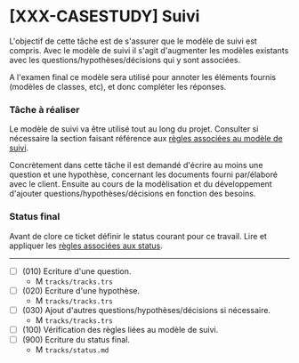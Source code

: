 [XXX-CASESTUDY] Suivi
===========================================================


L'objectif de cette tâche est de s'assurer que le modèle de suivi
est compris. Avec le modèle de suivi il s'agit d'augmenter les 
modèles existants avec les questions/hypothèses/décisions qui y sont
associées.

A l'examen final ce modèle sera utilisé pour annoter
les éléments fournis (modèles de classes, etc), 
et donc compléter les réponses.

### Tâche à réaliser

Le modèle de suivi va être utilisé tout au long du projet.
Consulter si nécessaire la section faisant référence aux 
[règles associées au modèle de suivi](https://modelscript.readthedocs.io/en/latest/languages/tracks/index.html#rules).

Concrètement dans cette tâche il est demandé d'écrire au moins une question
et une hypothèse, concernant les documents fourni par/élaboré avec 
le client. Ensuite au cours de la modèlisation et du développement d'ajouter
questions/hypothèses/décisions en fonction des besoins.

### Status final

Avant de clore ce ticket définir le status courant pour ce travail. Lire et appliquer les [règles associées aux status](https://modelscript.readthedocs.io/en/latest/methods/status.html#rules).
________

- [ ] (010) Ecriture d'une question.
    - M ``tracks/tracks.trs``
- [ ] (020) Ecriture d'une hypothèse.
    - M ``tracks/tracks.trs``
- [ ] (030) Ajout d'autres questions/hypothèses/décisions si nécessaire.
    - M ``tracks/tracks.trs``
- [ ] (100) Vérification des règles liées au modèle de suivi.
- [ ] (900) Ecriture du status final.
    - M ``tracks/status.md``

